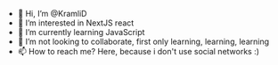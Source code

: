 - 👋 Hi, I’m @KramliD
- 👀 I’m interested in NextJS react
- 🌱 I’m currently learning JavaScript
- 💞️ I’m not looking to collaborate, first only learning, learning, learning
- 📫 How to reach me? Here, because i don't use social networks :)

<!---
KramliD/KramliD is a ✨ special ✨ repository because its `README.md` (this file) appears on your GitHub profile.
You can click the Preview link to take a look at your changes.
--->

